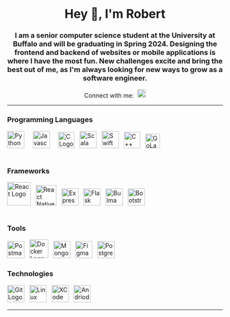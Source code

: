 <!-- Start README -->
<div>
  
  <!-- Main Header -->
  <div align="center">
    <h1 align="center" style="text-align: center;">
      Hey 👋, I'm Robert
    </h1>
  </div>
  
  <!-- About Me -->
  <div align="center">
    <h3>
        I am a senior computer science student at the University at Buffalo and will be graduating in Spring 2024. Designing the frontend and backend of websites or mobile applications is where I have the most fun. New challenges excite and bring the best out of me, as I'm always looking for new ways to grow as a software engineer.
    </h3>
  </div>

  <!-- LinkedIn Link and Image -->
  <div align="center"> 
    Connect with me:&nbsp;
    <a href="https://www.linkedin.com/in/robertreyes-enamorado/" target="_blank">    
      <picture>
        <img alt="LinkedIn Logo" src="https://github.com/reyesenamorado97/reyesenamorado97/assets/97928078/ac871912-faa1-4721-8702-e55aab1f34b0" height="20">
      </picture>
        </div>
    </a>
  </div>
  
  <hr/>
  
 <!-- Programming Languages -->
 <div> 
   <h3>
     Programming Languages
   </h3>
    <picture>
      <img alt="Python Logo" src="https://github.com/reyesenamorado97/reyesenamorado97/assets/97928078/d7aab6f3-ca33-47e5-87a7-547bc623cb6b" width="40"/>
    </picture>
    &nbsp; &nbsp;
    <picture>
      <img alt="Javascript Logo" src="https://github.com/reyesenamorado97/reyesenamorado97/assets/97928078/8703b99e-25f6-495b-89e6-2b20e112e968" width="40"/>
    </picture>
    &nbsp; &nbsp;
    <picture>
      <img alt="C Logo" src="https://github.com/reyesenamorado97/reyesenamorado97/assets/97928078/4d5567b6-bd54-4542-b1cc-925055e1349e" width="38"/>
    </picture>
    &nbsp; 
    <picture>
      <img alt="Scala Logo" src="https://github.com/reyesenamorado97/reyesenamorado97/assets/97928078/958ea312-8a3d-486f-8d7a-af4d485bd47a" width="40"/>
    </picture>
    &nbsp;
     <picture>
      <img alt="Swift Logo" src="https://github.com/reyesenamorado97/reyesenamorado97/assets/97928078/cd56ecd9-9034-4420-9da6-85fd323f200b" width="40"/>
    </picture>
    &nbsp;
     <picture>
      <img alt="C++ Logo" src="https://github.com/reyesenamorado97/reyesenamorado97/assets/97928078/8af8bff7-744a-45ce-ba5d-2edc1c9dd0bc" width="38"/>
    </picture>
    &nbsp;
    <picture>
      <img align="justify" alt="GoLang Logo" src="https://github.com/reyesenamorado97/reyesenamorado97/assets/97928078/2c31f7bb-d4b1-4172-9968-7e9d6bfaa76f" height="34"/>
    </picture>
  </div>
  
  </br>

  <!-- Known Frameworks -->
  <div> 
   <h3>
     Frameworks
   </h3>
    <picture>
      <img alt="React Logo" src="https://github.com/reyesenamorado97/reyesenamorado97/assets/97928078/72dd1d2e-788d-43e1-a82f-f86f001eeff9" height="55"/>
    </picture>
    &nbsp;
    <picture>
      <img alt="React Native Logo" src="https://github.com/reyesenamorado97/reyesenamorado97/assets/97928078/d4dde974-ed43-4c0e-80d0-34b20158dd47" height="48"/>
    </picture>
    &nbsp;
    <picture>
      <img alt="Express Logo" src="https://github.com/reyesenamorado97/reyesenamorado97/assets/97928078/d4d654cc-d835-4d17-98af-cf7b14c4cce4" height="40"/>
    </picture>
    &nbsp;
    <picture>
      <img alt="Flask Logo" src="https://github.com/reyesenamorado97/reyesenamorado97/assets/97928078/e1f3332e-1ed8-40e9-9e13-07d78ce2d5bb" height="40"/>
    </picture>
    &nbsp;
    <picture>
      <img alt="Bulma CSS Logo" src="https://github.com/reyesenamorado97/reyesenamorado97/assets/97928078/26d78b74-9dd0-4279-b447-63e42fcc907c" height="40"/>
    </picture>
    &nbsp;
    <picture>
      <img alt="Bootstrap Logo" src="https://github.com/reyesenamorado97/reyesenamorado97/assets/97928078/44e0012c-aefc-4573-b50f-fb1eb65cedb4" height="40"/>
    </picture>
    &nbsp;
  </div>

  </br>
  
  <!-- Known Tools -->
  <div> 
   <h3>
     Tools
   </h3>
    <picture>
      <img alt="Postman Logo" src="https://github.com/reyesenamorado97/reyesenamorado97/assets/97928078/bb5bb109-0e5b-4675-af34-87d7eb1866cc" width="40"/>
    </picture>
    &nbsp;
    <picture>
      <img alt="Docker Logo" src="https://github.com/reyesenamorado97/reyesenamorado97/assets/97928078/7d612248-0332-4c75-a6b0-7ddd1fedfe05" width="44"/>
    </picture>
    &nbsp;
    <picture>
      <img alt="MongoDB Logo" src="https://github.com/reyesenamorado97/reyesenamorado97/assets/97928078/a6cd5654-228a-4c98-911b-5d1496e4624a" height="40"/>
    </picture>
    &nbsp;
    <picture>
      <img alt="Figma Logo" src="https://github.com/reyesenamorado97/reyesenamorado97/assets/97928078/9d61a892-4dd9-45b0-a73d-0a5a31b37ad5" height="40"/>
    </picture>
    &nbsp;
    <picture>
      <img alt="PostgreSQL Logo" src="https://github.com/reyesenamorado97/reyesenamorado97/assets/97928078/0bb3472a-3a27-45c6-b769-591aa549086d" height="40"/>
    </picture>


  <!-- Technologies -->
  <div> 
   <h3>
     Technologies
   </h3>
    <picture>
      <img alt="Git Logo" src="https://github.com/reyesenamorado97/reyesenamorado97/assets/97928078/80f764d2-009f-43f9-956f-ac79d3faafa6" width="40"/>
    </picture>
    &nbsp;
    <picture>
      <img alt="Linux Logo" src="https://github.com/reyesenamorado97/reyesenamorado97/assets/97928078/62667666-247c-4dce-afa1-369fd58f8718" width="40"/>
    </picture>
    &nbsp;
    <picture>
      <img alt="XCode Logo" src="https://github.com/reyesenamorado97/reyesenamorado97/assets/97928078/1b35383a-2a82-476a-b03a-b571bf04b687" height="40"/>
    </picture>
    &nbsp;
    <picture>
      <img alt="Andriod Studio Logo" src="https://github.com/reyesenamorado97/reyesenamorado97/assets/97928078/dfcd3a19-150b-449b-923e-280f15e7da3e" height="40"/>
    </picture>
    &nbsp;
  </div>

  <hr/>

  <!-- Experience -->


  
<!--------------- END README --------------->
</div>
